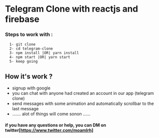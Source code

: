 # Telegram Clone with reactjs and firebase 

### Steps to work with :
```
  1- git clone 
  2- cd telegram-clone
  3- npm install |OR| yarn install
  4- npm start |OR| yarn start
  5- keep going
```

## How it's work ?
  - signup with google 
  - you can chat with anyone had created an account in our app (telegram clone)
  - send messages with some animation and automatically scrollbar to the last message
  - ....... alot of things will come sonon ......
  
  


#### if you have any questions or help, you can DM on twitter[https://www.twitter.com/moamlrh]
